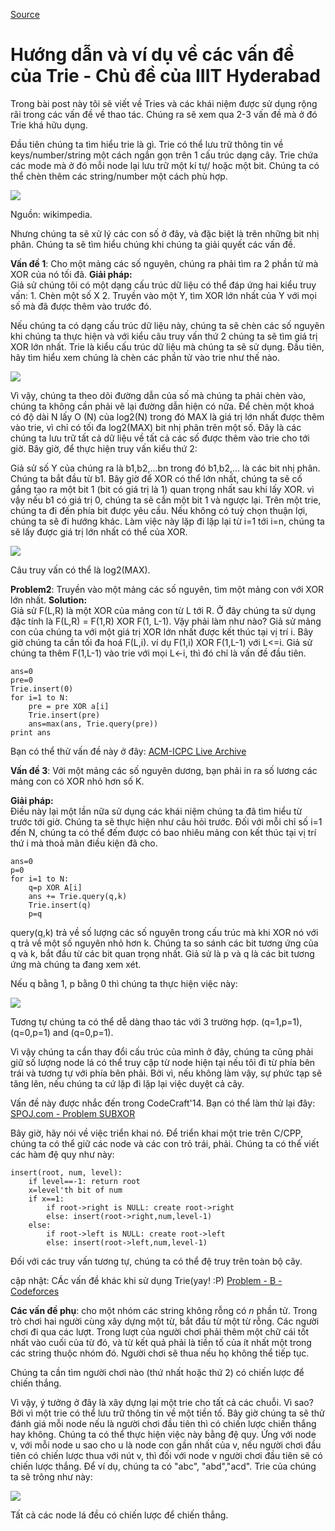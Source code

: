 
[Source](https://threads-iiith.quora.com/Tutorial-on-Trie-and-example-problems "Permalink to Tutorial on Trie and example problems - Threads @ IIIT Hyderabad")

# Hướng dẫn và ví dụ về các vấn đề của Trie - Chủ đề của IIIT Hyderabad

Trong bài post này tôi sẽ viết về Tries và các khái niệm được sử dụng rộng rãi trong các vấn đề về thao tác. Chúng ra sẽ xem qua 2-3 vấn đề mà ở đó Trie khá hữu dụng.

Đầu tiên chúng ta tìm hiểu trie là gì. Trie có thể lưu trữ thông tin về keys/number/string một cách ngắn gọn trên 1 cấu trúc dạng cây. Trie chứa các mode mà ở đó mỗi node lại lưu trữ một kí tự/ hoặc một bit. Chúng ta có thể chèn thêm các string/number một cách phù hợp. 

![][1]


Nguồn: wikimpedia.

Nhưng chúng ta sẽ xử lý các con số ở đây, và đặc biệt là trên những bit nhị phân. Chúng ta sẽ tìm hiểu chúng khi chúng ta giải quyết các vấn đề.

**Vấn đề 1**: Cho một mảng các số nguyên, chúng ra phải tìm ra 2 phần tử mà XOR của nó tối đã.
**Giải pháp:**  
Giả sử chúng tôi có một dạng cấu trúc dữ liệu có thể đáp ứng hai kiểu truy vấn:
1\. Chèn một số X
2\. Truyền vào một Y, tìm XOR lớn nhất của Y với mọi số mà đã được thêm vào trước đó.

Nếu chúng ta có dạng cấu trúc dữ liệu này, chúng ta sẽ chèn các số nguyên khi chúng ta thực hiện và với kiểu câu truy vấn thứ 2 chúng ta sẽ tìm giá trị XOR lớn nhất.
Trie là kiểu cấu trúc dữ liệu mà chúng ta sẽ sử dụng. Đầu tiên, hãy tìm hiểu xem chúng là chèn các phần tử vào trie như thế nào.

![][2]

  
Vì vậy, chúng ta theo dõi đường dẫn của số mà chúng ta phải chèn vào, chúng ta không cần phải vẽ lại đường dẫn hiện có nữa. 
Để chèn một khoá có độ dài N lấy O (N) của log2(N) trong đó MAX là giá trị lớn nhất được thêm vào trie, vì chỉ có tối đa log2(MAX) bit nhị phân trên một số.
Đây là các chúng ta lưu trữ tất cả dữ liệu về tất cả các số được thêm vào trie cho tới giờ.
Bây giờ, để thực hiện truy vấn kiểu thứ 2:

Giả sử số Y của chúng ra là b1,b2,...bn trong đó  b1,b2,... là các bit nhị phân. Chúng ta bắt đầu từ b1. Bây giờ để XOR có thể lớn nhất, chúng ta sẽ cố gắng tạo ra một bit 1 (bit có giá trị là 1) quan trọng nhất sau khi lấy XOR. vì vậy nếu b1 có giá trị 0, chúng ta sẽ cần một bit 1 và ngược lại. Trên một trie, chúng ta đi đến phía bit được yêu cầu. Nếu không có tuỳ chọn thuận lợi, chúng ta sẽ đi hướng khác. Làm việc này lặp đi lặp lại từ i=1 tới i=n, chúng ta sẽ lấy được giá trị lớn nhất có thể của XOR.

![][3]

Câu truy vấn có thể là log2(MAX).

**Problem2**: Truyền vào một mảng các số nguyên, tìm một mảng con với XOR lớn nhất.
**Solution:**  
Giả sử F(L,R) là một XOR của mảng con từ L tới R.
Ở đây chúng ta sử dụng đặc tính là F(L,R) = F(1,R) XOR F(1, L-1). Vậy phải làm như nào?
Giả sử mảng con của chúng ta với một giá trị XOR lớn nhất được kết thúc tại vị trí i. Bây giờ chúng ta cần tối đa hoá F(L,i). ví dụ F(1,i) XOR F(1,L-1) với L<=i. Giả sử chúng ta thêm F(1,L-1) vào trie với mọi L<-i, thì đó chỉ là vấn đề đầu tiên.
    
    
    ans=0
    pre=0
    Trie.insert(0)
    for i=1 to N:
        pre = pre XOR a[i]
        Trie.insert(pre)
        ans=max(ans, Trie.query(pre))
    print ans
    

Bạn có thể thử vấn đề này ở đây: [ACM-ICPC Live Archive][4]

**Vấn đề 3**: Với một mảng các số nguyên dương, bạn phải in ra số lương các mảng con có XOR nhỏ hơn số K.

**Giải pháp:**  
Điều này lại một lần nữa sử dụng các khái niệm chúng ta đã tìm hiểu từ trước tới giờ. Chúng ta sẽ thực hiện như câu hỏi trước. 
Đối với mỗi chỉ số i=1 đến N, chúng ta có thể đếm được có bao nhiêu mảng con kết thúc tại vị trí thứ i mà thoả mãn điều kiện đã cho.

    
    
    ans=0
    p=0
    for i=1 to N:
        q=p XOR A[i]
        ans += Trie.query(q,k)
        Trie.insert(q)
        p=q
    

  
query(q,k) trả về số lượng các số nguyên trong cấu trúc mà khi XOR nó với q trả về một số nguyên nhỏ hơn k.
Chúng ta so sánh các bit tương ứng của q và k, bắt đầu từ các bit quan trọng nhất. Giả sử là p và q là các bit tương ứng mà chúng ta đang xem xét.

Nếu q bằng 1, p bằng 0 thì chúng ta thực hiện việc này:

![][5]

Tương tự chúng ta có thể dễ dàng thao tác với 3 trường hợp. (q=1,p=1), (q=0,p=1) and (q=0,p=1).

Vì vậy chúng ta cần thay đổi cấu trúc của mình ở đây, chúng ta cũng phải giữ số lượng node lá có thể truy cập từ node hiện tại nếu tôi đi từ phía bên trái và tương tự với phía bên phải. Bởi vì, nếu không làm vậy, sự phức tạp sẽ tăng lên, nếu chúng ta cứ lặp đi lặp lại việc duyệt cả cây.


Vấn đề này được nhắc đến trong CodeCraft'14. Bạn có thể làm thử lại đây: [SPOJ.com - Problem SUBXOR][6]

Bây giờ, hãy nói về việc triển khai nó.
Để triển khai một trie trên C/CPP, chúng ta có thể giữ các node và các con trỏ trái, phải. Chúng ta có thể viết các hàm đệ quy như này:
    
    
    insert(root, num, level):
        if level==-1: return root
        x=level'th bit of num
        if x==1:
            if root->right is NULL: create root->right
            else: insert(root->right,num,level-1)
        else:
            if root->left is NULL: create root->left
            else: insert(root->left,num,level-1)
    

  
Đối với các truy vấn tương tự, chúng ta có thể đệ truy trên toàn bộ cây.

cập nhật:
CÁc vấn đề khác khi sử dụng Trie(yay! :P)
[Problem - B - Codeforces][7]

**Các vấn đề phụ**: cho một nhóm các string không rỗng có _n_ phần tử. Trong trò chơi hai người cùng xây dựng một từ, bắt đầu từ một từ rỗng. Các người chơi đi qua các lượt. Trong lượt của người chơi phải thêm một chữ cái tốt nhất vào cuối của từ đó, và từ kết quả phải là tiền tố của ít nhất một trong các string thuộc nhóm đó. Người chơi sẽ thua nếu họ không thể tiếp tục.

Chúng ta cần tìm người chơi nào (thứ nhất hoặc thứ 2) có chiến lược để chiến thắng.

Vì vậy, ý tưởng ở đây là xây dựng lại một trie cho tất cả các chuỗi. Vì sao? Bởi vì một trie có thể lưu trữ thông tin về một tiền tố. 
Bây giờ chúng ta sẽ thử đánh giá mỗi node nếu là người chơi đầu tiên thì có chiến lược chiến thắng hay không. Chúng ta có thể thực hiện việc này bằng đệ quy. Ứng với node v, với mỗi node u sao cho u là node con gần nhất của v, nếu người chơi đầu tiên có chiến lược thua với nút v, thì đối với node v người chơi đầu tiên sẽ có chiến lược thắng.
Để ví dụ, chúng ta có "abc", "abd","acd".
Trie của chúng ta sẽ trông như này:

![][8]

  
Tất cả các node lá đều có chiến lược để chiến thắng.

[1]: https://qph.fs.quoracdn.net/main-qimg-aea28d9cd34aaf2d5783f4cd04e5abbd
[2]: https://qph.fs.quoracdn.net/main-qimg-388217a1992f1b2aac51e9917aa76d9c
[3]: https://qph.fs.quoracdn.net/main-qimg-e5d624e2cd693d713840a30ca9aaa461
[4]: https://icpcarchive.ecs.baylor.edu/index.php?Itemid=8&category=345&option=com_onlinejudge&page=show_problem&problem=2683
[5]: https://qph.fs.quoracdn.net/main-qimg-f24ea5ecf11805e7bcd82a48bb9cad25
[6]: http://www.spoj.com/problems/SUBXOR
[7]: http://codeforces.com/contest/455/problem/B
[8]: https://qph.fs.quoracdn.net/main-qimg-f81def67dffcc9e95306d65b27daa2f7-c

  
